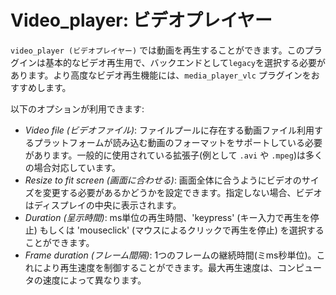 # Video_player: ビデオプレイヤー

`video_player (ビデオプレイヤー)` では動画を再生することができます。このプラグインは基本的なビデオ再生用で、バックエンドとして`legacy`を選択する必要があります。より高度なビデオ再生機能には、`media_player_vlc` プラグインをおすすめします。

以下のオプションが利用できます:

- *Video file (ビデオファイル)*: ファイルプールに存在する動画ファイル利用するプラットフォームが読み込む動画のフォーマットをサポートしている必要があります。一般的に使用されている拡張子(例として `.avi` や `.mpeg`)は多くの場合対応しています。
- *Resize to fit screen (画面に合わせる)*: 画面全体に合うようにビデオのサイズを変更する必要があるかどうかを設定できます。指定しない場合、ビデオはディスプレイの中央に表示されます。
- *Duration (呈示時間)*: ms単位の再生時間、'keypress' (キー入力で再生を停止) もしくは 'mouseclick' (マウスによるクリックで再生を停止) を選択することができます。
- *Frame duration (フレーム間隔)*: 1つのフレームの継続時間(ミms秒単位)。これにより再生速度を制御することができます。最大再生速度は、コンピュータの速度によって異なります。



